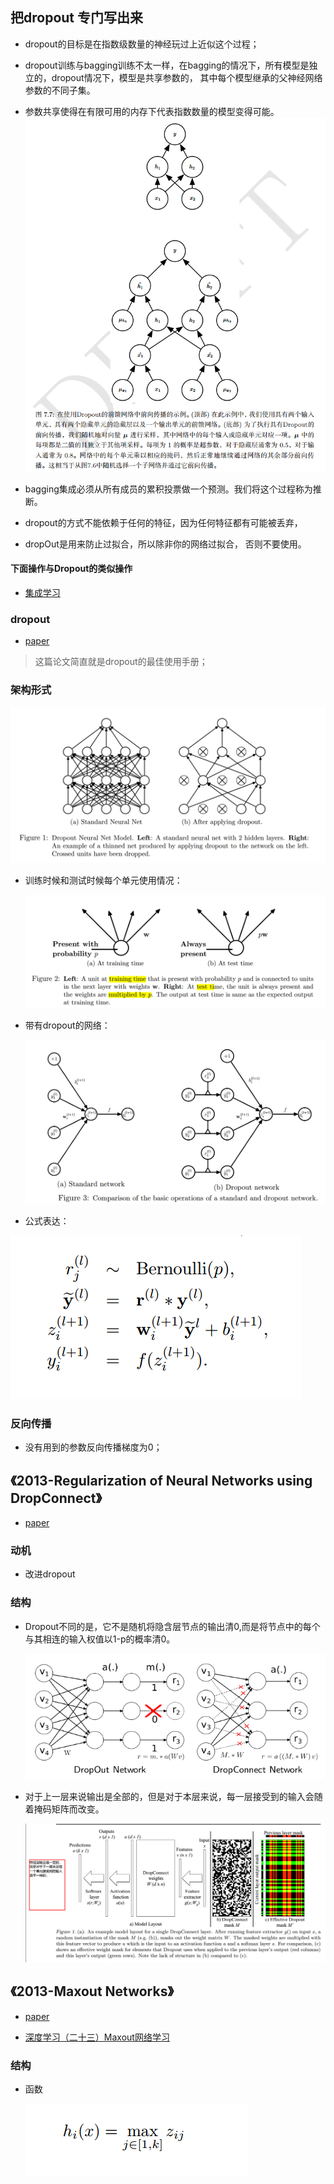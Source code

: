 ## 把dropout 专门写出来



* dropout的目标是在指数级数量的神经玩过上近似这个过程；
* dropout训练与bagging训练不太一样，在bagging的情况下，所有模型是独立的，dropout情况下，模型是共享参数的，
  其中每个模型继承的父神经网络参数的不同子集。
* 参数共享使得在有限可用的内存下代表指数数量的模型变得可能。
  ![](readme/dropout_01.png)

* bagging集成必须从所有成员的累积投票做一个预测。我们将这个过程称为推断。
* dropout的方式不能依赖于任何的特征，因为任何特征都有可能被丢弃，
* dropOut是用来防止过拟合，所以除非你的网络过拟合， 否则不要使用。

#### 下面操作与Dropout的类似操作

* [集成学习](https://github.com/jiye-ML/ML-study/blob/master/08.ensemble_learning.md)



###  dropout

* [paper](paper/2014%20-%20Dropout%20A%20Simple%20Way%20to%20Prevent%20Neural%20Networks%20from.pdf)

> 这篇论文简直就是dropout的最佳使用手册；



### 架构形式

![1540261833753](readme/dropout_结构_01.png)

* 训练时候和测试时候每个单元使用情况：

  ![1540262477791](readme/dropout_每个单元使用方法_01.png)

* 带有dropout的网络：

  ![1540277134950](readme/dropout_架构_02.png)

* 公式表达：

![1540277173672](readme/dropout_架构_公式.png)

### 反向传播

* 没有用到的参数反向传播梯度为0；


## 《2013-Regularization of Neural Networks using DropConnect》
* [paper](paper/2013-Regularization%20of%20Neural%20Networks%20using%20DropConnect.pdf)

### 动机

* 改进dropout

### 结构

* Dropout不同的是，它不是随机将隐含层节点的输出清0,而是将节点中的每个与其相连的输入权值以1-p的概率清0。

  ![1540279512746](readme/dropconnet_01.png)

* 对于上一层来说输出是全部的，但是对于本层来说，每一层接受到的输入会随着掩码矩阵而改变。

  ![1540281245012](readme/dropconnet_结构_01.png)

## 《2013-Maxout Networks》
* [paper](paper/2013-Maxout%20Networks.pdf)

* [深度学习（二十三）Maxout网络学习](https://blog.csdn.net/hjimce/article/details/50414467)

### 结构

* 函数

  ![1540287155439](readme/maxout_函数_01.png)